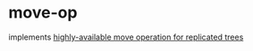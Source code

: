 # move-op

implements [highly-available move operation for replicated trees](https://martin.kleppmann.com/papers/move-op.pdf)

